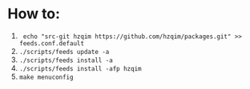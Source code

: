 How to: <br>
==
1. ` echo "src-git hzqim https://github.com/hzqim/packages.git" >> feeds.conf.default`<br>
2. `./scripts/feeds update -a`<br>
3. `./scripts/feeds install -a`<br>
4. `./scripts/feeds install -afp hzqim`<br>
5. `make menuconfig`
